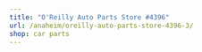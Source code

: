 ```yaml
---
title: "O'Reilly Auto Parts Store #4396"
url: /anaheim/oreilly-auto-parts-store-4396-3/
shop: car parts
---
```

